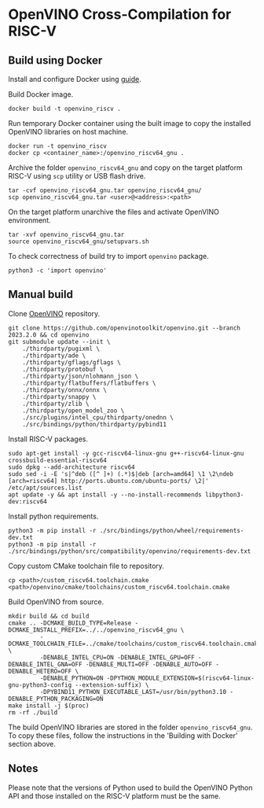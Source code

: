 # OpenVINO Cross-Compilation for RISC-V

## Build using Docker

Install and configure Docker using [guide](../../../../docker/README).

Build Docker image.

```
docker build -t openvino_riscv .
```

Run temporary Docker container using the built image to
copy the installed OpenVINO libraries on host machine.

```
docker run -t openvino_riscv
docker cp <container_name>:/openvino_riscv64_gnu .
```

Archive the folder `openvino_riscv64_gnu` and copy on the target
platform RISC-V using `scp` utility or USB flash drive.

```
tar -cvf openvino_riscv64_gnu.tar openvino_riscv64_gnu/
scp openvino_riscv64_gnu.tar <user>@<address>:<path>
```

On the target platform unarchive the files and activate OpenVINO environment.

```
tar -xvf openvino_riscv64_gnu.tar
source openvino_riscv64_gnu/setupvars.sh
```

To check correctness of build try to import `openvino` package.

```
python3 -c 'import openvino'
```


## Manual build

Clone [OpenVINO][ov_repo] repository.

```
git clone https://github.com/openvinotoolkit/openvino.git --branch 2023.2.0 && cd openvino
git submodule update --init \
    ./thirdparty/pugixml \
    ./thirdparty/ade \
    ./thirdparty/gflags/gflags \
    ./thirdparty/protobuf \
    ./thirdparty/json/nlohmann_json \
    ./thirdparty/flatbuffers/flatbuffers \
    ./thirdparty/onnx/onnx \
    ./thirdparty/snappy \
    ./thirdparty/zlib \
    ./thirdparty/open_model_zoo \
    ./src/plugins/intel_cpu/thirdparty/onednn \
    ./src/bindings/python/thirdparty/pybind11
```

Install RISC-V packages.

```
sudo apt-get install -y gcc-riscv64-linux-gnu g++-riscv64-linux-gnu crossbuild-essential-riscv64
sudo dpkg --add-architecture riscv64
sudo sed -i -E 's|^deb ([^ ]+) (.*)$|deb [arch=amd64] \1 \2\ndeb [arch=riscv64] http://ports.ubuntu.com/ubuntu-ports/ \2|' /etc/apt/sources.list
apt update -y && apt install -y --no-install-recommends libpython3-dev:riscv64
```

Install python requirements.

```
python3 -m pip install -r ./src/bindings/python/wheel/requirements-dev.txt
python3 -m pip install -r ./src/bindings/python/src/compatibility/openvino/requirements-dev.txt
```

Copy custom CMake toolchain file to repository.

```
cp <path>/custom_riscv64.toolchain.cmake <path>/openvino/cmake/toolchains/custom_riscv64.toolchain.cmake
```

Build OpenVINO from source.

```
mkdir build && cd build
cmake .. -DCMAKE_BUILD_TYPE=Release -DCMAKE_INSTALL_PREFIX=../../openvino_riscv64_gnu \
         -DCMAKE_TOOLCHAIN_FILE=../cmake/toolchains/custom_riscv64.toolchain.cmake \
         -DENABLE_INTEL_CPU=ON -DENABLE_INTEL_GPU=OFF -DENABLE_INTEL_GNA=OFF -DENABLE_MULTI=OFF -DENABLE_AUTO=OFF -DENABLE_HETERO=OFF \
         -DENABLE_PYTHON=ON -DPYTHON_MODULE_EXTENSION=$(riscv64-linux-gnu-python3-config --extension-suffix) \
         -DPYBIND11_PYTHON_EXECUTABLE_LAST=/usr/bin/python3.10 -DENABLE_PYTHON_PACKAGING=ON
make install -j $(proc)
rm -rf ./build
```

The build OpenVINO libraries are stored in the folder `openvino_riscv64_gnu`.
To copy these files, follow the instructions in the 'Building with Docker' section above.


## Notes

Please note that the versions of Python used to build the OpenVINO Python API and those installed on the RISC-V platform must be the same.


<!-- LINKS -->
[ov_repo]: https://github.com/openvinotoolkit/openvino
